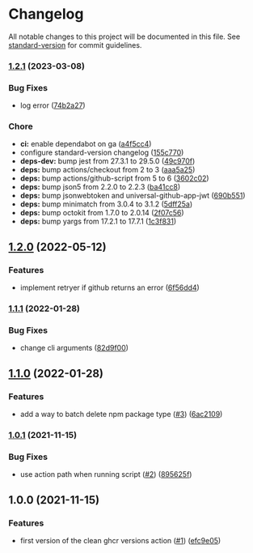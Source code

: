 # Changelog

All notable changes to this project will be documented in this file. See [standard-version](https://github.com/conventional-changelog/standard-version) for commit guidelines.

### [1.2.1](https://github.com/cresh-io/action-ghcr-batch-delete-versions/compare/v1.2.0...v1.2.1) (2023-03-08)


### Bug Fixes

* log error ([74b2a27](https://github.com/cresh-io/action-ghcr-batch-delete-versions/commit/74b2a27e716366f3f33af01164999e727107c77d))


### Chore

* **ci:** enable dependabot on ga ([a4f5cc4](https://github.com/cresh-io/action-ghcr-batch-delete-versions/commit/a4f5cc40fee8aab29a17ffae71a54fb6a8b777e7))
* configure standard-version changelog ([155c770](https://github.com/cresh-io/action-ghcr-batch-delete-versions/commit/155c770ac30466feab1817ed0c0fa8aff2c9c2b3))
* **deps-dev:** bump jest from 27.3.1 to 29.5.0 ([49c970f](https://github.com/cresh-io/action-ghcr-batch-delete-versions/commit/49c970f373672fc6c0c440fc20d316c5e5092d42))
* **deps:** bump actions/checkout from 2 to 3 ([aaa5a25](https://github.com/cresh-io/action-ghcr-batch-delete-versions/commit/aaa5a257fbec3a3f3ed22cd4da4404ca0f04d159))
* **deps:** bump actions/github-script from 5 to 6 ([3602c02](https://github.com/cresh-io/action-ghcr-batch-delete-versions/commit/3602c02bc60f248a0e220c8075442242ac11f1db))
* **deps:** bump json5 from 2.2.0 to 2.2.3 ([ba41cc8](https://github.com/cresh-io/action-ghcr-batch-delete-versions/commit/ba41cc83c1388d7d7d9a42266c789402b12edb91))
* **deps:** bump jsonwebtoken and universal-github-app-jwt ([690b551](https://github.com/cresh-io/action-ghcr-batch-delete-versions/commit/690b55155977667eecc9d8c5139df48bb02671b4))
* **deps:** bump minimatch from 3.0.4 to 3.1.2 ([5dff25a](https://github.com/cresh-io/action-ghcr-batch-delete-versions/commit/5dff25ac1a253fbb48d76df326f6f5b9fed569c4))
* **deps:** bump octokit from 1.7.0 to 2.0.14 ([2f07c56](https://github.com/cresh-io/action-ghcr-batch-delete-versions/commit/2f07c5618cb756b39be634c8b15e43d9038a4fa7))
* **deps:** bump yargs from 17.2.1 to 17.7.1 ([1c3f831](https://github.com/cresh-io/action-ghcr-batch-delete-versions/commit/1c3f8310a1593b4d18898ae57f8b8ec70640aa06))

## [1.2.0](https://github.com/cresh-io/action-ghcr-batch-delete-versions/compare/v1.1.1...v1.2.0) (2022-05-12)


### Features

* implement retryer if github returns an error ([6f56dd4](https://github.com/cresh-io/action-ghcr-batch-delete-versions/commit/6f56dd4307dc959a5d4a7ee0b94bd11fa4dba7d8))

### [1.1.1](https://github.com/cresh-io/action-ghcr-batch-delete-versions/compare/v1.1.0...v1.1.1) (2022-01-28)


### Bug Fixes

* change cli arguments ([82d9f00](https://github.com/cresh-io/action-ghcr-batch-delete-versions/commit/82d9f002bb52f8c2361b7918e6f6688c12ea3b40))

## [1.1.0](https://github.com/cresh-io/action-ghcr-batch-delete-versions/compare/v1.0.1...v1.1.0) (2022-01-28)


### Features

* add a way to batch delete npm package type ([#3](https://github.com/cresh-io/action-ghcr-batch-delete-versions/issues/3)) ([6ac2109](https://github.com/cresh-io/action-ghcr-batch-delete-versions/commit/6ac210981ae1d059a700d3c9e6504a7b62fcf7f8))

### [1.0.1](https://github.com/cresh-io/action-ghcr-batch-delete-versions/compare/v1.0.0...v1.0.1) (2021-11-15)


### Bug Fixes

* use action path when running script ([#2](https://github.com/cresh-io/action-ghcr-batch-delete-versions/issues/2)) ([895625f](https://github.com/cresh-io/action-ghcr-batch-delete-versions/commit/895625f067e83ec18cf11fb2ceff6f3ec8ae1edc))

## 1.0.0 (2021-11-15)


### Features

* first version of the clean ghcr versions action ([#1](https://github.com/cresh-io/action-ghcr-batch-delete-versions/issues/1)) ([efc9e05](https://github.com/cresh-io/action-ghcr-batch-delete-versions/commit/efc9e05cb93936f0def6c78e689c92c95a757a20))
